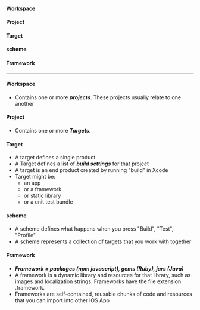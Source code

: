 #### Workspace
#### Project
#### Target
#### scheme
#### Framework

------------

#### Workspace
  - Contains one or more ***projects***. These projects usually relate to one another
  
#### Project
  - Contains one or more ***Targets***.
  
#### Target
  - A target defines a single product 
  - A Target defines a list of ***build settings*** for that project
  - A target is an end product created by running "build" in Xcode
  - Target might be:
    - an app
    - or a framework
    - or static library
    - or a unit test bundle

#### scheme
  - A scheme defines what happens when you press "Build", "Test", "Profile"
  - A scheme represents a collection of targets that you work with together
  
#### Framework
  - ***Framework = packages (npm javascript), gems (Ruby), jars (Java)***
  - A framework is a dynamic library and resources for that library, such as images and localization strings. Frameworks have the file extension .framework.
  - Frameworks are self-contained, reusable chunks of code and resources that you can import into other IOS App
